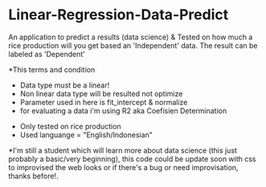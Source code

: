 # Linear-Regression-Data-Predict
An application to predict a results (data science) & Tested on how much a rice production will you get based an 'Independent' data. The result can be labeled as 'Dependent'

*This terms and condition
  - Data type must be a linear!
  - Non linear data type will be resulted not optimize
  - Parameter used in here is fit_intercept & normalize
  - for evaluating a data i'm using R2 aka Coefisien Determination

* Only tested on rice production
* Used languange = "English/Indonesian"

*I'm still a student which will learn more about data science (this just probably a basic/very beginning), this code could be update soon with css to improvised the web looks or if there's a bug or need improvisation, thanks before!.
